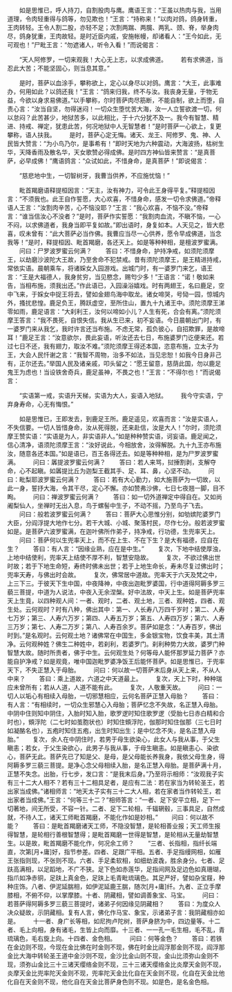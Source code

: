 <!-- { "loadSidebar": true } -->
　　如是思惟已，呼人持刀，自割股肉与鹰。鹰语王言：“王虽以热肉与我，当用道理，令肉轻重得与鸽等，勿见欺也！”王言：“持称来！”以肉对鸽，鸽身转重，王肉转轻。王令人割二股，亦轻不足；次割两踹、两臗、两乳、颈、脊，举身肉尽，鸽身犹重，王肉故轻。是时近臣内戚，安施帐幔，却诸看人：“王今如此，无可观也！”尸毗王言：“勿遮诸人，听令入看！”而说偈言：

　　“天人阿修罗，一切来观我！大心无上志，以求成佛道。
　　若有求佛道，当忍此大苦；不能坚固心，则当息其意。”

　　是时，菩萨以血涂手，攀称欲上，定心以身尽以对鸽。鹰言：“大王，此事难办，何用如此？以鸽还我！”王言：“鸽来归我，终不与汝。我丧身无量，于物无益，今欲以身求易佛道。”以手攀称，尔时菩萨肉尽筋断，不能自制，欲上而堕，自责心言：“汝当自坚，勿得迷闷！一切众生堕忧苦大海，汝一人立誓欲渡一切，何以怠闷？此苦甚少，地狱苦多，以此相比，于十六分犹不及一。我今有智慧、精进、持戒、禅定，犹患此苦，何况地狱中人无智慧者！”是时菩萨一心欲上，复更攀称，语人扶我。
　　是时，菩萨心定无悔。诸天、龙王、阿修罗、鬼、神、人民皆大赞言：“为小鸟乃尔，是事希有！”即时天地为六种震动，大海波扬，枯树生华，天降香雨及散名华，天女歌赞必得成佛。是时四方神仙皆来赞言：“是真菩萨，必早成佛！”鹰语鸽言：“众试如此，不惜身命，是真菩萨！”即说偈言：

　　“慈悲地中生，一切智树牙，我曹当供养，不应施忧恼！”

　　毗首羯磨语释提桓因言：“天主，汝有神力，可令此王身得平复。”释提桓因言：“不须我也。此王自作誓愿，大心欢喜，不惜身命，感发一切令求佛道。”帝释语人王言：“汝割肉辛苦，心不恼没耶？”王言：“我心欢喜，不恼不没。”帝释言：“谁当信汝心不没者？”是时，菩萨作实誓愿：“我割肉血流，不瞋不恼，一心不闷，以求佛道者，我身当即平复如故。”即出语时，身复如本。人天见之，皆大悲喜，叹未曾有：“此大菩萨必当作佛。我曹应当尽一心供养，愿令早成佛道，当念我等！”是时，释提桓因、毗首羯磨，各还天上。如是等种种相，是檀波罗蜜满。
　　问曰：尸罗波罗蜜云何满？
　　答曰：不惜身命，护持净戒，如须陀须摩王，以劫磨沙波陀大王故，乃至舍命不犯禁戒。昔有须陀须摩王，是王精进持戒，常依实语。晨朝乘车，将诸婇女入园游戏。出城门时，有一婆罗门来乞，语王言：“王是大福德人，我身贫穷，当见愍念，赐匄少多！”王语言：“诺！敬如来告，当相布施，须我出还。”作此语已，入园澡浴嬉戏。时有两翅王，名曰鹿足，空中飞来，于婇女中捉王将去，譬如金翅鸟海中取龙。诸女啼哭，号恸一园，惊城内外，搔扰悲惶。鹿足负王，腾跃虚空，至所住山，置九十九诸王中。须陀须摩王涕零如雨，鹿足语言：“大刹利王，汝何以啼如小儿？人生有死，合会有离。”须陀须摩王答言：“我不畏死，自恨失信。我从生已来，初不妄语。今日晨朝出门时，有一婆罗门来从我乞，我时许言还当布施。不虑无常，孤负彼心，自招欺罪，是故啼耳！”鹿足王言：“汝意欲尔，畏此妄语，听汝还去七日，布施婆罗门讫便来还。若过七日不还，我有翅力，取汝不难。”须陀须摩王得还本国，恣意布施，立太子为王，大会人民忏谢之言：“我智不周物，治多不如法，当见忠恕！如我今日身非己有，正尔还去。”举国人民及诸亲戚，叩头留之：“愿王留意，慈荫此国，勿以鹿足鬼王为虑也！当设铁舍奇兵，鹿足虽神，不畏之也！”王言：“不得尔也！”而说偈言：

　　“实语第一戒，实语升天梯，实语为大人，妄语入地狱。
　　我今守实语，宁弃身寿命，心无有悔恨。”

　　如是思惟已，王即发去，到鹿足王所。鹿足遥见，欢喜而言：“汝是实语人，不失信要。一切人皆惜身命，汝从死得脱，还来赴信，汝是大人！”尔时，须陀须摩王赞实语：“实语是为人，非实语非人。”如是种种赞实语，诃妄语。鹿足闻之，信心清净，语须陀须摩王言：“汝好说此，今相放舍，汝得解脱。九十九王亦布施汝，随意各还本国。”如是语已，百王各得还去。如是等种种相，是为尸罗波罗蜜满。
　　问曰：羼提波罗蜜云何满？
　　答曰：若人来骂，挝捶割剥，支解夺命，心不起瞋。如羼提比丘为迦梨王截其手、足、耳、鼻，心坚不动。
　　问曰：毗梨耶波罗蜜云何满？
　　答曰：若有大心勤力，如大施菩萨为一切故，以此一身，誓抒大海，令其干尽，定心不懈。亦如赞弗沙佛，七日七夜翘一脚，目不眴。
　　问曰：禅波罗蜜云何满？
　　答曰：如一切外道禅定中得自在。又如尚阇梨仙人，坐禅时无出入息，鸟于螺髻中生子，不动不摇，乃至鸟子飞去。
　　问曰：般若波罗蜜云何满？
　　答曰：菩萨大心思惟分别，如劬嫔陀婆罗门大臣，分阎浮提大地作七分。若干大城、小城、聚落村民，尽作七分。般若波罗蜜如是。是菩萨六波罗蜜满，在迦叶佛所作弟子，持净戒，行功德，生兜率天上。
　　问曰：菩萨何以生兜率天上，而不在上生、不在下生？是大有福德，应自在生？
　　答曰：有人言：“因缘业熟，应在是中生。”
　　复次，下地中结使厚浊，上地中结使利，兜率天上结使不厚不利，智慧安隐故。
　　复次，不欲过佛出世时故；若于下地生命短，寿终时佛未出世；若于上地生命长，寿未尽复过佛出时；兜率天寿，与佛出时会故。
　　复次，佛常居中道故。兜率天于六天及梵之中，上三下三。于彼天下生中国，中夜降神，中夜出迦毗罗婆国，行中道得阿耨多罗三藐三菩提，中道为人说法，中夜入无余涅槃。好中法故，中天上生。如是菩萨兜率天上生竟，以四种观人间：一者、观时，二者、观土地，三者、观种姓，四者、观生处。云何观时？时有八种，佛出其中：第一、人长寿八万四千岁时；第二、人寿七万岁；第三、人寿六万岁；第四、人寿五万岁；第五、人寿四万岁；第六、人寿三万岁；第七、人寿二万岁；第八、人寿百余岁。菩萨如是念：“人寿百岁，佛出时到。”是名观时。云何观土地？诸佛常在中国生，多金银宝物，饮食丰美，其土清净。云何观种姓？佛生二种姓中，若刹利，若婆罗门。刹利种势力大故，婆罗门种智慧大故。随时所贵者，佛于中生。云何观生处？何等母人能怀那罗延力菩萨？亦能自护净戒？如是观竟，唯中国迦毗罗婆净饭王后能怀菩萨。如是思惟已，于兜率天下，不失正慧入于母胎。
　　问曰：何以故一切菩萨末后身从天上来，不从人中来？
　　答曰：乘上道故，六道之中天道最上。
　　复次，天上下时，种种瑞应未曾所有；若从人道，人道不能有此。
　　复次，人敬重天故。
　　问曰：一切人以垢心有相续入母胎，一切邪慧相应，云何名菩萨正慧入母胎？
　　答曰：有人言：“有相续时，一切众生邪慧心入母胎；菩萨忆念不失故，名正慧入母胎。中阴中住则知中阴住，入胎时知入胎，歌罗逻时知住歌罗逻（受胎七日赤白精和合时也），頞浮陀（二七时如茧胞状也）时知住頞浮陀，伽那时知住伽那（三七日时如凝酪名也），五疱时知住五疱，出生时知出生；是中忆念不失，是名正慧入母胎。”
　　复次，余人在中阴住时，若男于母生欲染心，此女人与我从事，于父生瞋恚；若女，于父生染欲心，此男子与我从事，于母生瞋恚。如是瞋恚心、染欲心，菩萨无此。菩萨先已了知是父、是母，是父母能长养我身，我依父母生身，得阿耨多罗三藐三菩提。是净心念父母相续入胎，是名正慧入母胎。是菩萨满十月，正慧不失念。出胎，行七步，发口言：“是我末后身。”乃至将示相师：“汝观我子实有三十二大人相不？若有三十二相具足者，是应有二法：若在家当为转轮圣王，若出家当成佛。”诸相师言：“地天太子实有三十二大人相，若在家者当作转轮王，若出家者当成佛。”王言：“何等三十二？”相师答言：“一者、足下安平立相，足下一切著地，间无所受，不容一针。二者、足下二轮相，千辐辋毂，三事具足，自然成就，不待人工，诸天工师毗首羯磨，不能化作如是妙相。”
　　问曰：何以故不能？
　　答曰：是毗首羯磨诸天工师，不隐没智慧，是轮相善业报；天工师生报得智慧，是轮相行善根智慧得；是毗首羯磨一世得是智慧，是轮相从无量劫智慧生。以是故，毗首羯磨不能化作，何况余工师？
　　“三者、长指相，指纤长端直，次第[月+庸]好，指节参差。四者、足跟广平相。五者、手足指缦网相，如雁王张指则现，不张则不现。六者、手足柔软相，如细劫波毳，胜余身分。七者、足趺高满相，以足蹈地，不广不狭。足下色如赤莲华，足指间网及足边色如真珊瑚，指爪如净赤铜，足趺上真金色，足趺上毛青毗琉璃色。其足严好，譬如杂宝屐，种种庄饰。八者、伊泥延腨相，如伊泥延鹿王腨，随次[月+庸]纤。九者、正立手摩膝相，不俯不仰，以掌摩膝。十者、阴藏相，譬如调善象宝、马宝。
　　问曰：若菩萨得阿耨多罗三藐三菩提时，诸弟子何因缘见阴藏相？
　　答曰：为度众人决众疑故，示阴藏相。复有人言，佛化作马宝、象宝，示诸弟子言：我阴藏相亦如是。
　　十一者、身广长等相，如尼拘卢陀树，菩萨身脐为中，四边量等。十二者、毛上向相，身有诸毛，生皆上向而靡。十三者、一一孔一毛生相，毛不乱，青琉璃色，毛右旋上向。十四者、金色相。
　　问曰：何等金色？
　　答曰：若铁在金边则不现，今现在金比佛在时金则不现，佛在时金比阎浮那金则不现，阎浮那金比大海中转轮圣王道中金沙则不现，金沙比金山则不现，金山比须弥山金则不现，须弥山金比三十三诸天缨络金则不现，三十三诸天缨络金比炎摩天金则不现，炎摩天金比兜率陀天金则不现，兜率陀天金比化自在天金则不现，化自在天金比他化自在天金则不现，他化自在天金比菩萨身色则不现。如是色，是名金色相。
